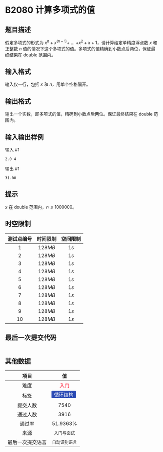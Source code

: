 # B2080 计算多项式的值
## 题目描述

假定多项式的形式为 $x^n+x^{(n-1)}+$ … $+x^2+x+1$，请计算给定单精度浮点数 $x$ 和正整数 $n$ 值的情况下这个多项式的值。多项式的值精确到小数点后两位，保证最终结果在 double 范围内。

## 输入格式

输入仅一行，包括 $x$ 和 $n$，用单个空格隔开。

## 输出格式

输出一个实数，即多项式的值，精确到小数点后两位。保证最终结果在 double 范围内。

## 输入输出样例

输入 #1
```
2.0 4
```
输出 #1
```
31.00
```

## 提示

$x$ 在 double 范围内，$n \le 1000000$。

## 时空限制
|测试点编号|时间限制|空间限制|
|:---:|:---:|:---:|
|$1$|$128MB$|$1s$|
|$2$|$128MB$|$1s$|
|$3$|$128MB$|$1s$|
|$4$|$128MB$|$1s$|
|$5$|$128MB$|$1s$|
|$6$|$128MB$|$1s$|
|$7$|$128MB$|$1s$|
|$8$|$128MB$|$1s$|
|$9$|$128MB$|$1s$|
|$10$|$128MB$|$1s$|

## 最后一次提交代码

```

```

## 其他数据

|项目|值|
|:---:|:---:|
|难度|<span style="font-weight: bold; color: #fe4c61">入门</span>|
|标签|<span style="display: inline-block; margin-right: 5px; margin-bottom: 5px; border-radius: 2px; color: white; padding: 0px 8px; background-color: #2949b4; ">循环结构</span>|
|提交人数|$7540$|
|通过人数|$3916$|
|通过率|$51.9363\%$|
|来源|`入门与面试`|
|最后一次提交语言|`自动识别语言`|

